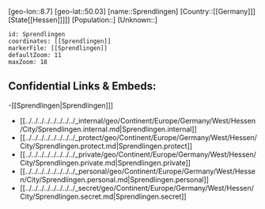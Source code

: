 ﻿---
location: [50.03,8.7]
mapzoom: [7,12] 
mapmarker: city 
type: City
tags:
- geo/City


SpocWebEntityId: 34421
isDeleted: false
confidential: public

---
[geo-lon::8.7]
[geo-lat::50.03]
[name::Sprendlingen]
[Country::[[Germany]]]
[State[[Hessen]]]]]
[Population::]
[Unknown::]


```leaflet
id: Sprendlingen
coordinates: [[Sprendlingen]]
markerFile: [[Sprendlingen]]
defaultZoom: 11 
maxZoom: 18
```


## Confidential Links & Embeds: 
-[[Sprendlingen|Sprendlingen]]] 
- [[../../../../../../../../_internal/geo/Continent/Europe/Germany/West/Hessen/City/Sprendlingen.internal.md|Sprendlingen.internal]] 
- [[../../../../../../../../_protect/geo/Continent/Europe/Germany/West/Hessen/City/Sprendlingen.protect.md|Sprendlingen.protect]] 
- [[../../../../../../../../_private/geo/Continent/Europe/Germany/West/Hessen/City/Sprendlingen.private.md|Sprendlingen.private]] 
- [[../../../../../../../../_personal/geo/Continent/Europe/Germany/West/Hessen/City/Sprendlingen.personal.md|Sprendlingen.personal]] 
- [[../../../../../../../../_secret/geo/Continent/Europe/Germany/West/Hessen/City/Sprendlingen.secret.md|Sprendlingen.secret]] 
